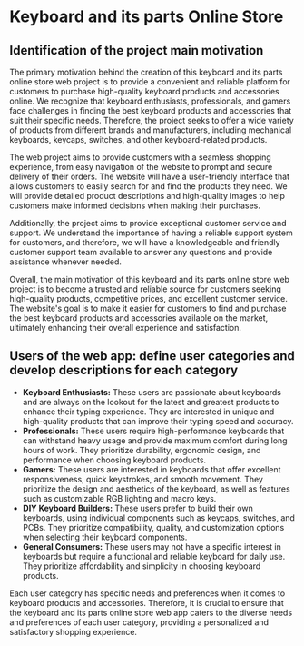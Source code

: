 # Keyboard and its parts Online Store




## Identification of the project main motivation
The primary motivation behind the creation of this keyboard and its parts online store web project is to provide a convenient and reliable platform for customers to purchase high-quality keyboard products and accessories online. We recognize that keyboard enthusiasts, professionals, and gamers face challenges in finding the best keyboard products and accessories that suit their specific needs. Therefore, the project seeks to offer a wide variety of products from different brands and manufacturers, including mechanical keyboards, keycaps, switches, and other keyboard-related products.

The web project aims to provide customers with a seamless shopping experience, from easy navigation of the website to prompt and secure delivery of their orders. The website will have a user-friendly interface that allows customers to easily search for and find the products they need. We will provide detailed product descriptions and high-quality images to help customers make informed decisions when making their purchases.

Additionally, the project aims to provide exceptional customer service and support. We understand the importance of having a reliable support system for customers, and therefore, we will have a knowledgeable and friendly customer support team available to answer any questions and provide assistance whenever needed.

Overall, the main motivation of this keyboard and its parts online store web project is to become a trusted and reliable source for customers seeking high-quality products, competitive prices, and excellent customer service. The website's goal is to make it easier for customers to find and purchase the best keyboard products and accessories available on the market, ultimately enhancing their overall experience and satisfaction.


## Users of the web app: define user categories and develop descriptions for each category
- **Keyboard Enthusiasts:** These users are passionate about keyboards and are always on the lookout for the latest and greatest products to enhance their typing experience. They are interested in unique and high-quality products that can improve their typing speed and accuracy.
- **Professionals:** These users require high-performance keyboards that can withstand heavy usage and provide maximum comfort during long hours of work. They prioritize durability, ergonomic design, and performance when choosing keyboard products.
- **Gamers:** These users are interested in keyboards that offer excellent responsiveness, quick keystrokes, and smooth movement. They prioritize the design and aesthetics of the keyboard, as well as features such as customizable RGB lighting and macro keys.
- **DIY Keyboard Builders:** These users prefer to build their own keyboards, using individual components such as keycaps, switches, and PCBs. They prioritize compatibility, quality, and customization options when selecting their keyboard components.
- **General Consumers:** These users may not have a specific interest in keyboards but require a functional and reliable keyboard for daily use. They prioritize affordability and simplicity in choosing keyboard products.

Each user category has specific needs and preferences when it comes to keyboard products and accessories. Therefore, it is crucial to ensure that the keyboard and its parts online store web app caters to the diverse needs and preferences of each user category, providing a personalized and satisfactory shopping experience.

